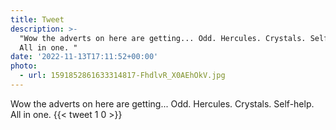 ```yaml
---
title: Tweet
description: >-
  "Wow the adverts on here are getting... Odd. Hercules. Crystals. Self-help.
  All in one. "
date: '2022-11-13T17:11:52+00:00'
photo:
  - url: 1591852861633314817-FhdlvR_X0AEhOkV.jpg
---
```

Wow the adverts on here are getting... Odd. Hercules. Crystals. Self-help. All in one. 
      {{< tweet 1 0 >}}
    
